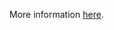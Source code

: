 More information [here](https://docs.prismacloud.io/en/enterprise-edition/policy-reference/google-cloud-policies/google-cloud-general-policies/bc-google-cloud-119).
